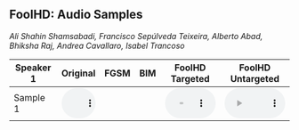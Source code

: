## FoolHD: Audio Samples
_Ali Shahin Shamsabadi, Francisco Sepúlveda Teixeira, Alberto Abad, Bhiksha Raj, Andrea Cavallaro, Isabel Trancoso_


|  Speaker 1  | Original | FGSM | BIM | FoolHD Targeted | FoolHD Untargeted |
|-------------|:--------:|:----:|:---:|:---------------:|:-----------------:|
|  Sample 1   | <audio controls id="player" style="width: 100%;"><source src="original/id00012/id00012_21Uxsk56VDQ_00006_00000.wav" type="audio/wav" preload="auto"></audio> |  |  |<audio controls id="player" style="width: 100%;"><source src="targeted/id00012/id00012_21Uxsk56VDQ_00006_00000.wav" type="audio/wav" preload="auto"></audio> | <audio controls id="player" style="width: 100%;"><source src="untargeted/id00012/id00012_21Uxsk56VDQ_00006_00000.wav" type="audio/wav" preload="auto"></audio> |
